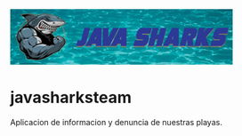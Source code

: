 <img src="https://github.com/ograciano/javasharksteam/blob/444a95bb60e54561bbb255252a4be333947de47f/Media/Web-Kit/LogoH400.png" alt="Logo"/>

# javasharksteam
Aplicacion de informacion y denuncia de nuestras playas.
